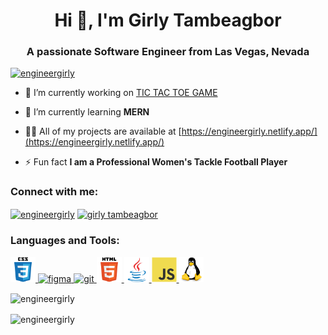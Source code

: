 <h1 align="center">Hi 👋, I'm Girly Tambeagbor</h1>
<h3 align="center">A passionate Software Engineer from Las Vegas, Nevada</h3>

<p align="left"> <a href="https://twitter.com/engineergirly" target="blank"><img src="https://img.shields.io/twitter/follow/engineergirly?logo=twitter&style=for-the-badge" alt="engineergirly" /></a> </p>

- 🔭 I’m currently working on [TIC TAC TOE GAME](https://github.com/EngineerGirly/Tic-Tac-Toe-Game)

- 🌱 I’m currently learning **MERN**

- 👨‍💻 All of my projects are available at [https://engineergirly.netlify.app/](https://engineergirly.netlify.app/)

- ⚡ Fun fact **I am a Professional Women's Tackle Football Player**

<h3 align="left">Connect with me:</h3>
<p align="left">
<a href="https://twitter.com/engineergirly" target="blank"><img align="center" src="https://raw.githubusercontent.com/rahuldkjain/github-profile-readme-generator/master/src/images/icons/Social/twitter.svg" alt="engineergirly" height="30" width="40" /></a>
<a href="https://linkedin.com/in/girly tambeagbor" target="blank"><img align="center" src="https://raw.githubusercontent.com/rahuldkjain/github-profile-readme-generator/master/src/images/icons/Social/linked-in-alt.svg" alt="girly tambeagbor" height="30" width="40" /></a>
</p>

<h3 align="left">Languages and Tools:</h3>
<p align="left"> <a href="https://www.w3schools.com/css/" target="_blank" rel="noreferrer"> <img src="https://raw.githubusercontent.com/devicons/devicon/master/icons/css3/css3-original-wordmark.svg" alt="css3" width="40" height="40"/> </a> <a href="https://www.figma.com/" target="_blank" rel="noreferrer"> <img src="https://www.vectorlogo.zone/logos/figma/figma-icon.svg" alt="figma" width="40" height="40"/> </a> <a href="https://git-scm.com/" target="_blank" rel="noreferrer"> <img src="https://www.vectorlogo.zone/logos/git-scm/git-scm-icon.svg" alt="git" width="40" height="40"/> </a> <a href="https://www.w3.org/html/" target="_blank" rel="noreferrer"> <img src="https://raw.githubusercontent.com/devicons/devicon/master/icons/html5/html5-original-wordmark.svg" alt="html5" width="40" height="40"/> </a> <a href="https://www.java.com" target="_blank" rel="noreferrer"> <img src="https://raw.githubusercontent.com/devicons/devicon/master/icons/java/java-original.svg" alt="java" width="40" height="40"/> </a> <a href="https://developer.mozilla.org/en-US/docs/Web/JavaScript" target="_blank" rel="noreferrer"> <img src="https://raw.githubusercontent.com/devicons/devicon/master/icons/javascript/javascript-original.svg" alt="javascript" width="40" height="40"/> </a> <a href="https://www.linux.org/" target="_blank" rel="noreferrer"> <img src="https://raw.githubusercontent.com/devicons/devicon/master/icons/linux/linux-original.svg" alt="linux" width="40" height="40"/> </a> </p>

<p><img align="center" src="https://github-readme-stats.vercel.app/api/top-langs?username=engineergirly&show_icons=true&locale=en&layout=compact" alt="engineergirly" /></p>

<p><img align="center" src="https://github-readme-streak-stats.herokuapp.com/?user=engineergirly&" alt="engineergirly" /></p>

